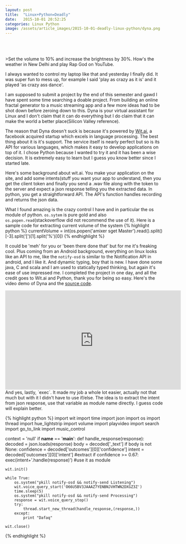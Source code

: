 ```yaml
---
layout: post
title:  "Linux+Python=Deadly"
date:   2015-10-01 20:52:25
categories: Linux Python
image: /assets/article_images/2015-10-01-deadly-linux-python/dyna.png
---
```

<br/>
<br/>
<br/>
>Set the volume to 10% and increase the brightness by 30%.
How's the weather in New Delhi and play Rap God on YouTube.

I always wanted to control my laptop like that and yesterday I finally did. It was super fun to mess up, for example I said 'play as crazy as it is' and it played 'as crazy ass dance'.

I am supposed to submit a project by the end of this semester and gawd I have spent some time searching a doable project. From building an online fractal generator to a music streaming app and a few more ideas had to be shot down before zeroing down to this. Dyna is your virtual assistant for Linux and I don't claim that it can do everything but I do claim that it can make the world a better place(Silicon Valley reference).

The reason that Dyna doesn't suck is because it's powered by [Wit.ai](http://wit.ai), a facebook acquired startup which excels in language processing. The best thing about it is it's support. The service itself is nearly perfect but so is its API for various languages, which makes it easy to develop applications on top of it. I chose Python because I wanted to try it and it has been a wise decision. It is extremely easy to learn but I guess you know better since I started late.

Here's some background about wit.ai. You make your application on the site, and add some intents(stuff you want your app to understand, then you get the client token and finally you send a .wav file along with the token to the server and expect a json response telling you the extracted data. In python, you get a straightforward API. The API's function handles recording and returns the json data.

What I found amazing is the crazy control I have and in particular the os module of python. `os.sytem` is pure gold and also `os.popen.read`(stackoverflow did not recommend the use of it). Here is a sample code for extracting current volume of the system
{% highlight python %}
currentVolume = int(os.popen('amixer sget Master').read().split()[-3].split('[')[1].split('%')[0])
{% endhighlight %}

It could be 'meh' for you or 'been there done that' but for me it's freaking cool. Plus coming from an Android background, everything on linux looks like an API to me, like the `notify-osd` is similar to the Notification API in android, and I like it. And dynamic typing, boy that is new. I have done some java, C and scala and I am used to statically typed thinking, but again it's ease of use impressed me. I completed the project in one day, and all the credit goes to Wit.ai and Python, thank you for being so easy. Here's the video demo of Dyna and the [source code](https://github.com/iostreamer-X/Dyna).

<iframe width="560" height="315" src="https://www.youtube.com/embed/2Jy_rw5PW6Y" frameborder="0" allowfullscreen> </iframe>
<br/>
And yes, lastly, `exec`. It made my job a whole lot easier, actually not that much but with it I didn't have to use if/else. The idea is to extract the intent from json response, use that variable as module name directly. I guess code will explain better.

{% highlight python %}
import wit
import time
import json
import os
import thread
import hue_lightstrip
import volume
import playvideo
import search
import go_to_link
import music_control

context = 'null'
if __name__ == '__main__':
	def handle_response(response):
        decoded = json.loads(response)
		body = decoded['_text']
		if body is not None:
			confidence = decoded['outcomes'][0]['confidence']
			intent = decoded['outcomes'][0]['intent'] #extract
			if confidence >= 0.67:
				exec(intent+'.handle(response)') #use it as module


	wit.init()

	while True:
		os.system("pkill notify-osd && notify-send Listening")
		wit.voice_query_start('O66U5BV3JAAAZ7YENBNJVHTWN2DXGZ3Z')
		time.sleep(5)
		os.system("pkill notify-osd && notify-send Processing")
		response = wit.voice_query_stop()
		try:
			thread.start_new_thread(handle_response,(response,))
		except:
			print "Dafaq"

	wit.close()
{% endhighlight %}
